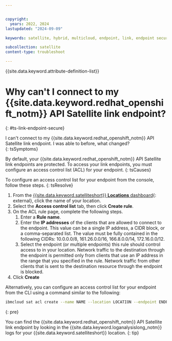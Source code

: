 ```yaml
---


copyright:
  years: 2022, 2024
lastupdated: "2024-09-09"

keywords: satellite, hybrid, multicloud, endpoint, link, endpoint secure

subcollection: satellite
content-type: troubleshoot

---
```


{{site.data.keyword.attribute-definition-list}}

# Why can't I connect to my {{site.data.keyword.redhat_openshift_notm}} API Satellite link endpoint?
{: #ts-link-endpoint-secure}

I can't connect to my {{site.data.keyword.redhat_openshift_notm}} API Satellite link endpoint. I was able to before, what changed?  
{: tsSymptoms}

By default, your {{site.data.keyword.redhat_openshift_notm}} API Satellite link endpoints are protected. To access your link endpoints, you must configure an access control list (ACL) for your endpoint.
{: tsCauses}

To configure an access control list for your endpoint from the console, follow these steps.
{: tsResolve}

1. From the [{{site.data.keyword.satelliteshort}} **Locations** dashboard](https://cloud.ibm.com/satellite/locations){: external}, click the name of your location.
1. Select the **Access control list** tab, then click **Create rule**.
1. On the ACL rule page, complete the following steps.
    1. Enter a **Rule name**.
    1. Enter the **IP addresses** of the clients that are allowed to connect to the endpoint. This value can be a single IP address, a CIDR block, or a comma-separated list. The value must be fully contained in the following CIDRs: 10.0.0.0/8, 161.26.0.0/16, 166.8.0.0/14, 172.16.0.0/12.
    1. Select the endpoint (or multiple endpoints) this rule should control access to in your location. Network traffic to the destination through the endpoint is permitted only from clients that use an IP address in the range that you specified in the rule. Network traffic from other clients that is sent to the destination resource through the endpoint is blocked.
1. Click **Create**

Alternatively, you can configure an access control list for your endpoint from the CLI using a command similar to the following:

```sh
ibmcloud sat acl create --name NAME --location LOCATION --endpoint ENDPOINT --subnet SUBNET [--subnet SUBNET ...]
```
{: pre}

You can find the {{site.data.keyword.redhat_openshift_notm}} API Satellite link endpoint by looking in the {{site.data.keyword.loganalysislong_notm}} logs for your {{site.data.keyword.satelliteshort}} location.
{: tip}
